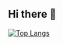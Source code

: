 ## Hi there 👋

<!--
**lixiaowei11111/lixiaowei11111** is a ✨ _special_ ✨ repository because its `README.md` (this file) appears on your GitHub profile.

Here are some ideas to get you started:

- 🔭 I’m currently working on ...
- 🌱 I’m currently learning ...
- 👯 I’m looking to collaborate on ...
- 🤔 I’m looking for help with ...
- 💬 Ask me about ...
- 📫 How to reach me: ...
- 😄 Pronouns: ...
- ⚡ Fun fact: ...
-->
[![Top Langs](https://github-readme-stats.lxw.ski/api/top-langs/?username=lixiaowei11111&count_private=true)](https://github.com/lixiaowei11111/github-readme-stats)

